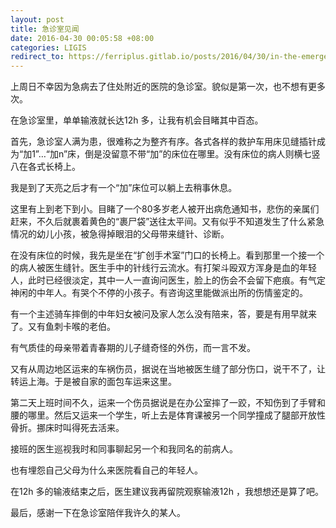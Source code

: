 ```yaml
---
layout: post
title: 急诊室见闻
date: 2016-04-30 00:05:58 +08:00
categories: LIGIS
redirect_to: https://ferriplus.gitlab.io/posts/2016/04/30/in-the-emergency-room.html
---
```

上周日不幸因为急病去了住处附近的医院的急诊室。貌似是第一次，也不想有更多次。

在急诊室里，单单输液就长达12h 多，让我有机会目睹其中百态。

首先，急诊室人满为患，很难称之为整齐有序。各式各样的救护车用床见缝插针成为“加1”…“加n”床，倒是没留意不带“加”的床位在哪里。没有床位的病人则横七竖八在各式长椅上。

我是到了天亮之后才有一个“加”床位可以躺上去稍事休息。

这里有上到老下到小。目睹了一个80多岁老人被开出病危通知书，悲伤的亲属们赶来，不久后就裹着黄色的“裹尸袋”送往太平间。又有似乎不知道发生了什么紧急情况的幼儿小孩，被急得掉眼泪的父母带来缝针、诊断。

在没有床位的时候，我先是坐在“扩创手术室”门口的长椅上。看到那里一个接一个的病人被医生缝针。医生手中的针线行云流水。有打架斗殴双方浑身是血的年轻人，此时已经很淡定，其中一人一直询问医生，脸上的伤会不会留下疤痕。有气定神闲的中年人。有哭个不停的小孩子。有咨询这里能做派出所的伤情鉴定的。

有一个主述骑车摔倒的中年妇女被问及家人怎么没有陪来，答，要是有用早就来了。又有鱼刺卡喉的老伯。

有气质佳的母亲带着青春期的儿子缝奇怪的外伤，而一言不发。

又有从周边地区运来的车祸伤员，据说在当地被医生缝了部分伤口，说干不了，让转运上海。于是被自家的面包车运来这里。

第二天上班时间不久，运来一个伤员据说是在办公室摔了一跤，不知伤到了手臂和腰的哪里。然后又运来一个学生，听上去是体育课被另一个同学撞成了腿部开放性骨折。挪床时叫得死去活来。

接班的医生巡视我时和同事聊起另一个和我同名的前病人。

也有埋怨自己父母为什么来医院看自己的年轻人。

在12h 多的输液结束之后，医生建议我再留院观察输液12h ，我想想还是算了吧。

最后，感谢一下在急诊室陪伴我许久的某人。
